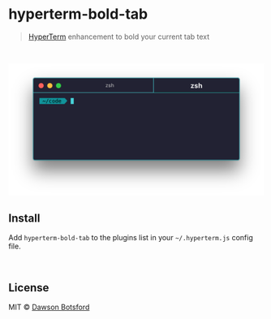 # hyperterm-bold-tab

> [HyperTerm](https://hyperterm.org) enhancement to bold your current tab text

<br>

![](screenshot.png)

## Install

Add `hyperterm-bold-tab` to the plugins list in your `~/.hyperterm.js` config file.

<br>

## License

MIT © [Dawson Botsford](http://dawsonbotsford.com)
